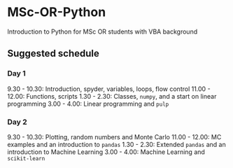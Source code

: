 # MSc-OR-Python

Introduction to Python for MSc OR students with VBA background

## Suggested schedule

### Day 1

9.30 - 10.30: Introduction, spyder, variables, loops, flow control
11.00 - 12.00: Functions, scripts
1.30 - 2.30: Classes, `numpy`, and a start on linear programming
3.00 - 4.00: Linear programming and `pulp`

### Day 2

9.30 - 10.30: Plotting, random numbers and Monte Carlo
11.00 - 12.00: MC examples and an introduction to `pandas`
1.30 - 2.30: Extended `pandas` and an introduction to Machine Learning
3.00 - 4.00: Machine Learning and `scikit-learn`
